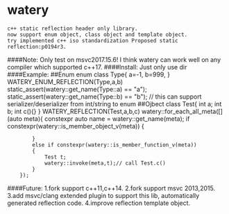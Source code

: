# watery
	c++ static reflection header only library.
	now support enum object, class object and template object.
	try implemented c++ iso standardization Proposed static reflection:p0194r3.
####Note:
	Only test on msvc2017.15.6!
	I think watery can work well on any compiler which supported c++17.
####Install:
	Just only use <include> dir
####Example:
	##Enum
		enum class Type{
			a=-1,
			b=999,
		}
		WATERY_ENUM_REFLECTION(Type,a,b)
		static_assert(watery::get_name(Type::a) == "a");
		static_assert(watery::get_name(Type::b) == "b");
		// this can support serializer/deserializer from int/string to enum
	##Ojbect
		class Test{
			int a;
			int b;
			int c(){}
		}
		WATERY_REFLECTION(Test,a,b,c)
		watery::for_each_all_meta<Test>([](auto meta){
			constexpr auto name = watery::get_name(meta);
			if constexpr(watery::is_member_object_v(meta))
			{
			
			}
			else if constexpr(watery::is_member_function_v(meta))
			{
				Test t;
				watery::invoke(meta,t);// call Test.c()
			}
		});
####Future:
	1.fork support c++11,c++14.
	2.fork support msvc 2013,2015.
	3.add msvc/clang extended plugin to support this lib, automatically generated reflection code.
	4.improve reflection template object.